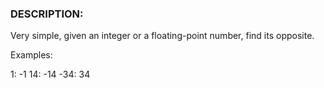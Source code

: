 ### DESCRIPTION:

Very simple, given an integer or a floating-point number, find its opposite.

Examples:

1: -1
14: -14
-34: 34